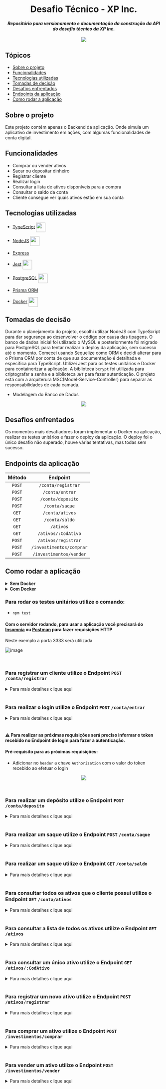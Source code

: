 <h1 align="center">Desafio Técnico - XP Inc.</h1>

<h4 align="center"><i>Repositório para versionamento e documentação da construção da API do desafio técnico da XP Inc.</i></h4>

<p align="center"><img align="center" src="https://user-images.githubusercontent.com/86581370/180653837-7f5d3e1f-bc42-4898-8e02-00d959066313.png" /></p>

<h2>Tópicos</h2>

- [Sobre o projeto](#sobre-o-projeto)
- [Funcionalidades](#funcionalidades)
- [Tecnologias utilizadas](#tecnologias-utilizadas)
- [Tomadas de decisão](#tomadas-de-decisão)
- [Desafios enfrentados](#desafios-enfrentados)
- [Endpoints da aplicação](#endpoints-da-aplicação)
- [Como rodar a aplicação](#como-rodar-a-aplicação)

<h2>Sobre o projeto</h2>

Este projeto contém apenas o Backend da aplicação. Onde simula um aplicativo de investimento em ações, com algumas
funcionalidades de conta digital.

<h2>Funcionalidades</h2>

- Comprar ou vender ativos
- Sacar ou depositar dinheiro
- Registrar cliente
- Realizar login
- Consultar a lista de ativos disponíveis para a compra
- Consultar o saldo da conta
- Cliente consegue ver quais ativos estão em sua conta

<h2>Tecnologias utilizadas</h2>

- [TypeScript](https://www.typescriptlang.org/) <img width="30" align="center" src="https://cdn.jsdelivr.net/gh/devicons/devicon/icons/typescript/typescript-original.svg" />

- [NodeJS](https://nodejs.org/en/) <img width="30" align="center" src="https://cdn.jsdelivr.net/gh/devicons/devicon/icons/nodejs/nodejs-original.svg" />

- [Express](https://expressjs.com/)

- [Jest](https://jestjs.io/) <img width="30" align="center" src="https://cdn.jsdelivr.net/gh/devicons/devicon/icons/jest/jest-plain.svg" />

- [PostgreSQL](https://www.postgresql.org/) <img width="30" align="center" src="https://cdn.jsdelivr.net/gh/devicons/devicon/icons/postgresql/postgresql-plain-wordmark.svg" />

- [Prisma ORM](https://www.prisma.io/)

- [Docker](https://www.docker.com/) <img width="30" align="center" src="https://cdn.jsdelivr.net/gh/devicons/devicon/icons/docker/docker-original-wordmark.svg" />

<h2>Tomadas de decisão</h2>

Durante o planejamento do projeto, escolhi utilizar NodeJS com TypeScript para dar segurança ao desenvolver o código por causa das tipagens. O banco de dados inicial foi utilizado o MySQL e posteriormente foi migrado para PostgreSQL para tentar realizar o deploy da aplicação, sem sucesso até o momento. Comecei usando Sequelize como ORM e decidi alterar para o Prisma ORM por conta de que sua documentação é detalhada e específica para TypeScript. Utilizei Jest para os testes unitários e Docker para containerizar a aplicação. A biblioteca `bcrypt` foi utilizada para criptografar a senha e a biblioteca `JWT` para fazer autenticação. O projeto está com a arquiterura MSC(Model-Service-Controller) para separar as responsabilidades de cada camada.

- Modelagem do Banco de Dados

<p align="center"><img src="https://user-images.githubusercontent.com/86581370/180662270-da3e793a-64a9-41cf-aae9-9769beba355d.png" /></p>

<h2>Desafios enfrentados</h2>

Os momentos mais desafiadores foram implementar o Docker na aplicação, realizar os testes unitários e fazer o deploy da aplicação. O deploy foi o único desafio não superado, houve várias tentativas, mas todas sem sucesso.

## Endpoints da aplicação

| Método          | Endpoint                 |
|:---------------:|:------------------------:|
| `POST`          | `/conta/registrar`       |
| `POST`          | `/conta/entrar`          |
| `POST`          | `/conta/deposito`        |
| `POST`          | `/conta/saque`           |
| `GET`           | `/conta/ativos`          |
| `GET`           | `/conta/saldo`           |
| `GET`           | `/ativos`                |
| `GET`           | `/ativos/:CodAtivo`      |
| `POST`          | `/ativos/registrar`      |
| `POST`          | `/investimentos/comprar` |
| `POST`          | `/investimentos/vender`





<h2>Como rodar a aplicação</h2>

<details>

<summary><strong>Sem Docker</strong></summary>

<h4>Pré-requistos:</h4>

- Node instalado
- Servidor PostgreSQL rodando

Pelo terminal, clone este repositório com o comando:

- `git clone git@github.com:Douglas-marcal/desafio-tecnico-xp.git`

Entre no diretório `desafio-xp` e logo em seguida no diretório `backend`:

- `cd desafio-tecnico-xp/backend`

Instale as dependências:

- `npm install`

Para subir a tabela e popular alguns ativos pré-definidos no banco de dados:

- `npx prisma migrate dev`

Para subir um servidor Node:

- `npm run dev`

</details>

<details>

<summary><strong>Com Docker</strong></summary>

<h4>Pré-requistos:</h4>

- Docker
- Docker Compose

Pelo terminal, clone este repositório com o comando:

- `git clone git@github.com:Douglas-marcal/desafio-tecnico-xp.git`

Entre no diretório `desafio-xp` e logo em seguida no diretório `backend`:

- `cd desafio-tecnico-xp/backend`

Suba o container com o comando:

- `docker-compose up -d`

Acesse o terminal do container com o comando:

- `docker exec -it desafio_tecnico_xp bash`

Dentro do container, instale as dependências:

- `npm install`

Para subir a tabela e popular alguns ativos pré-definidos no banco de dados:

- `npx prisma migrate dev`

Para subir um servidor Node:

- `npm run dev`

</details>

### Para rodar os testes unitários utilize o comando:

- `npm test`

#### Com o servidor rodando, para usar a aplicação você precisará do [Insomnia](https://insomnia.rest/) ou [Postman](https://www.postman.com/) para fazer requisições HTTP

Neste exemplo a porta 3333 será utilizada

![image](https://user-images.githubusercontent.com/86581370/180658264-8a87b03b-faee-4eb5-8a17-ad0e2773063b.png)

<br />

### Para registrar um cliente utilize o Endpoint `POST` `/conta/registrar`

<details>

<summary>Para mais detalhes clique aqui</summary><br />

  - É necessário enviar um JSON no formato:

<p align="center"><img src="https://user-images.githubusercontent.com/86581370/180658229-f6c9d3cf-20f5-4a16-a149-dcae0ee82f23.png" /></p>

</details>

<br />

### Para realizar o login utilize o Endpoint `POST` `/conta/entrar`

<details>

<summary>Para mais detalhes clique aqui</summary><br />

Para fazer o login é necessário informar o email e senha cadastrados no Endpoint de registro.

- É necessário enviar um JSON no formato:

<p align="center"><img src="https://user-images.githubusercontent.com/86581370/180658443-540fa7e2-353a-4883-8849-c426f55cbd2e.png" /></p>

</details>

<br />

#### :warning: Para realizar as próximas requisições será preciso informar o token recebido no Endpoint de login para fazer a autenticação.

#### Pré-requisito para as próximas requisições:

- Adicionar no `header` a chave `Authorization` com o valor do token recebido ao efetuar o login

<p align="center"><img src="https://user-images.githubusercontent.com/86581370/180659293-4f74ad4a-a427-43ff-8e3d-0cf88c756edc.png" /></p>

<br />

### Para realizar um depósito utilize o Endpoint `POST` `/conta/deposito`

<details>

<summary>Para mais detalhes clique aqui</summary><br />

- É necessário enviar um JSON no formato:

<p align="center"><img src="https://user-images.githubusercontent.com/86581370/180659246-f7090436-677d-4a3a-94af-2015ba55c557.png" /></p>

</details>

<br />

### Para realizar um saque utilize o Endpoint `POST` `/conta/saque`

<details>

<summary>Para mais detalhes clique aqui</summary><br />

- É necessário enviar um JSON no formato:

<p align="center"><img src="https://user-images.githubusercontent.com/86581370/180659540-20b98d51-43ca-470a-b79d-5d0dc3177f4c.png" /></p>

</details>

<br />

### Para realizar um saque utilize o Endpoint `GET` `/conta/saldo`

<details>

<summary>Para mais detalhes clique aqui</summary><br />

<p align="center"><img src="https://user-images.githubusercontent.com/86581370/180659700-ba812a72-083d-41c6-9760-6eeaae07f7f4.png" /></p>

</details>

<br />

### Para consultar todos os ativos que o cliente possui utilize o Endpoint `GET` `/conta/ativos`

<details>

<summary>Para mais detalhes clique aqui</summary><br />

<p align="center"><img src="https://user-images.githubusercontent.com/86581370/180660611-a13e0544-f3ce-44bf-9d60-b19399ee4bdf.png" /></p>

</details>

<br />

### Para consultar a lista de todos os ativos utilize o Endpoint `GET` `/ativos`

<details>

<summary>Para mais detalhes clique aqui</summary><br />

<p align="center"><img src="https://user-images.githubusercontent.com/86581370/180659948-84dec90b-0eb5-4113-98ef-4ca2a4258376.png" /></p>

</details>

<br />

### Para consultar um único ativo utilize o Endpoint `GET` `/ativos/:CodAtivo`

<details>

<summary>Para mais detalhes clique aqui</summary><br />

<p align="center"><img src="https://user-images.githubusercontent.com/86581370/180660147-bdabbc74-8912-47ba-9d82-9920761360ad.png" /></p>

</details>

<br />

### Para registrar um novo ativo utilize o Endpoint `POST` `/ativos/registrar`

<details>

<summary>Para mais detalhes clique aqui</summary><br />

- É necessário enviar um JSON no formato:

<p align="center"><img src="https://user-images.githubusercontent.com/86581370/180660221-9fdb5729-ffc7-4397-8349-169ad1b891af.png" /></p>

</details>

<br />

### Para comprar um ativo utilize o Endpoint `POST` `/investimentos/comprar`

<details>

<summary>Para mais detalhes clique aqui</summary><br />

- É necessário enviar um JSON no formato:

<p align="center"><img src="https://user-images.githubusercontent.com/86581370/180660369-4d8cabae-07ea-4a85-b463-6737e3585bcb.png" /></p>

</details>

<br />

### Para vender um ativo utilize o Endpoint `POST` `/investimentos/vender`

<details>

<summary>Para mais detalhes clique aqui</summary><br />

- É necessário enviar um JSON no formato:

<p align="center"><img src="https://user-images.githubusercontent.com/86581370/180660495-70e5a873-0917-4682-bcba-b1fa2e8b0fb3.png" /></p>

</details>
